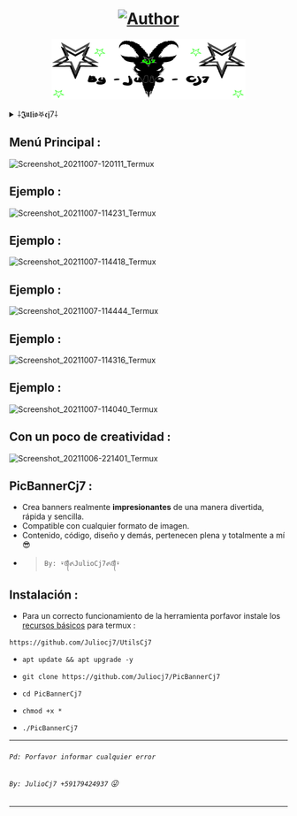 <!-- 
♤♡◇♧♤♡◇♧♤♡◇♧♤♡◇♧♤♡◇♧♤♡◇♧♤♡◇♧♤♡◇♧♤♡◇♧

𝙸𝙼𝙿𝙾𝚁𝚃𝙰𝙽𝚃𝙴 !!!

𝙳𝙴𝙹𝙰 𝙳𝙴 𝙲𝙾𝙿𝙸𝙰𝚁𝙼𝙴 𝙷𝙰𝚂𝚃𝙰 𝙴𝙻 𝚁𝙴𝙰𝙳𝙼𝙴.𝚖𝚍 𝙸𝙽𝙼𝚄𝙽𝙳𝙾 𝙰𝙽𝙸𝙼𝙰𝙻 !!!
𝚂𝙴 𝙾𝚁𝙸𝙶𝙸𝙽𝙰𝙻 𝚈 𝙳𝙴𝙹𝙰 𝙳𝙴 𝚁𝙾𝙱𝙰𝚁 𝚂𝙲𝚁𝙸𝙿𝚃𝚂 𝚈 𝙴𝚂𝚃𝙸𝙻𝙾𝚂 𝙰 𝙾𝚃𝚁𝙾𝚂 !!!

♤♡◇♧♤♡◇♧♤♡◇♧♤♡◇♧♤♡◇♧♤♡◇♧♤♡◇♧♤♡◇♧♤♡◇♧
-->

<h1 align="center"><a href="https://github.com/Juliocj7"><img title="Author" src="https://img.shields.io/badge/Author-𖤐 𝙹𝚞𝚕𝚒𝚘 𝙲𝚓7 𖤐-svg?style=flat&color=000000&logo=github"></a></h1>

<p align="center"><img src="https://github.com/Juliocj7/Juliocj7/blob/main/InicioCj72.gif" width="350" height="110"/> </p>


<details>
<summary>  ⸸𝕵𝖚𝖑𝖎𝖔𖤐𝖈𝖏7⸸ </summary>
<br>

 - 𝑃𝑢𝑒𝑑𝑒𝑠 𝑚𝑖𝑟𝑎𝑟 𝑝𝑒𝑟𝑜... 𝑝𝑜𝑟𝑓𝑎𝑣𝑜𝑟 𝑁𝑂 !!! 𝑐𝑜𝑝𝑖𝑎𝑟 𝑁𝐴𝐷𝐴 !!!

</details>

## Menú Principal :
![Screenshot_20211007-120111_Termux](https://user-images.githubusercontent.com/81049859/136422322-9d845394-c0a5-4395-86a8-45a9c6eee8b6.png)

## Ejemplo :
![Screenshot_20211007-114231_Termux](https://user-images.githubusercontent.com/81049859/136422588-1af9676f-b303-466e-bd4e-a02ef5001d4f.png)

## Ejemplo :
![Screenshot_20211007-114418_Termux](https://user-images.githubusercontent.com/81049859/136422651-ebdb28f5-61e7-4fbf-a0dd-34aa02be8c94.png)

## Ejemplo :
![Screenshot_20211007-114444_Termux](https://user-images.githubusercontent.com/81049859/136422725-4b2bed90-a7c8-4a23-9d31-d14fdaf8187f.png)

## Ejemplo :
![Screenshot_20211007-114316_Termux](https://user-images.githubusercontent.com/81049859/136422805-8618bc93-4fa2-4449-814d-5e75f4245919.png)

## Ejemplo :
![Screenshot_20211007-114040_Termux](https://user-images.githubusercontent.com/81049859/136422495-b7d48b4b-a833-41df-8ee6-cce426f6a67b.png)

## Con un poco de creatividad :
![Screenshot_20211006-221401_Termux](https://user-images.githubusercontent.com/81049859/136423479-3b31a28e-e1ca-4de0-a4df-ecedebe3095d.png)

## PicBannerCj7 :
* Crea banners realmente **impresionantes** de una manera divertida, rápida y sencilla.
* Compatible con cualquier formato de imagen.
* Contenido, código, diseño y demás, pertenecen plena y totalmente a mí :sunglasses:
- > ` By: ⍣᭕ᬁ᭖JulioCj7᭖᭕ᬁ⍣ `

## Instalación :

* Para un correcto funcionamiento de la herramienta porfavor instale los [recursos básicos](https://github.com/Juliocj7/UtilsCj7) para termux :

~~~
https://github.com/Juliocj7/UtilsCj7
~~~

* ` apt update && apt upgrade -y `

* ` git clone https://github.com/Juliocj7/PicBannerCj7 `

* ` cd PicBannerCj7 `

* ` chmod +x * `

* ` ./PicBannerCj7 `

---
###### `Pd: Porfavor informar cualquier error`
###### `By: JulioCj7 +59179424937` :stuck_out_tongue_winking_eye:
---
